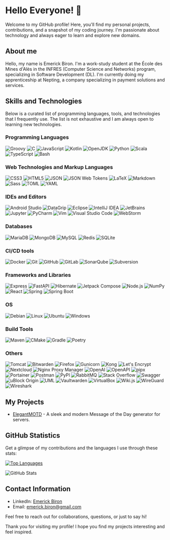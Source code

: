 # Hello Everyone! 👋

Welcome to my GitHub profile! Here, you'll find my personal projects, contributions, and a snapshot of my coding journey. I'm passionate about technology and always eager to learn and explore new domains.

## About me

Hello, my name is Emerick Biron. I'm a work-study student at the École des Mines d'Alès in the INFRES (Computer Science and Networks) program, specializing in Software Development (DL). I'm currently doing my apprenticeship at Nepting, a company specializing in payment solutions and services.

## Skills and Technologies

Below is a curated list of programming languages, tools, and technologies that I frequently use. The list is not exhaustive and I am always open to learning new technologies.

### Programming Languages

![Groovy](https://img.shields.io/badge/Groovy-FFF?logo=apachegroovy&color=4298B8&logoColor=FFF)
![C](https://img.shields.io/badge/C-FFF?logo=c&color=A8B9CC&logoColor=FFF)
![JavaScript](https://img.shields.io/badge/JavaScript-FFF?logo=javascript&color=F7DF1E&logoColor=FFF)
![Kotlin](https://img.shields.io/badge/Kotlin-FFF?logo=kotlin&color=7F52FF&logoColor=FFF)
![OpenJDK](https://img.shields.io/badge/OpenJDK-FFF?logo=openjdk&color=437291&logoColor=FFF)
![Python](https://img.shields.io/badge/Python-FFF?logo=python&color=3776AB&logoColor=FFF)
![Scala](https://img.shields.io/badge/Scala-FFF?logo=scala&color=DC322F&logoColor=FFF)
![TypeScript](https://img.shields.io/badge/TypeScript-FFF?logo=typescript&color=3178C6&logoColor=FFF)
![Bash](https://img.shields.io/badge/Bash-FFF?logo=gnubash&color=4EAA25&logoColor=FFF)

### Web Technologies and Markup Languages

![CSS3](https://img.shields.io/badge/CSS3-FFF?logo=css3&color=1572B6&logoColor=FFF)
![HTML5](https://img.shields.io/badge/HTML5-FFF?logo=html5&color=E34F26&logoColor=FFF)
![JSON](https://img.shields.io/badge/JSON-FFF?logo=json&color=000000&logoColor=FFF)
![JSON Web Tokens](https://img.shields.io/badge/JSON_Web_Tokens-FFF?logo=jsonwebtokens&color=000000&logoColor=FFF)
![LaTeX](https://img.shields.io/badge/LaTeX-FFF?logo=latex&color=008080&logoColor=FFF)
![Markdown](https://img.shields.io/badge/Markdown-FFF?logo=markdown&color=000000&logoColor=FFF)
![Sass](https://img.shields.io/badge/Sass-FFF?logo=sass&color=CC6699&logoColor=FFF)
![TOML](https://img.shields.io/badge/TOML-FFF?logo=toml&color=9C4121&logoColor=FFF)
![YAML](https://img.shields.io/badge/YAML-FFF?logo=yaml&color=CB171E&logoColor=FFF)

### IDEs and Editors

![Android Studio](https://img.shields.io/badge/Android_Studio-FFF?logo=androidstudio&color=3DDC84&logoColor=FFF)
![DataGrip](https://img.shields.io/badge/DataGrip-FFF?logo=datagrip&color=38bd9e&logoColor=FFF)
![Eclipse](https://img.shields.io/badge/Eclipse-FFF?logo=eclipseide&color=2C2255&logoColor=FFF)
![IntelliJ IDEA](https://img.shields.io/badge/IntelliJ_IDEA-FFF?logo=intellijidea&color=fe2f47&logoColor=FFF)
![JetBrains](https://img.shields.io/badge/JetBrains-FFF?logo=jetbrains&color=ff2f7b&logoColor=FFF)
![Jupyter](https://img.shields.io/badge/Jupyter-FFF?logo=jupyter&color=F37626&logoColor=FFF)
![PyCharm](https://img.shields.io/badge/PyCharm-FFF?logo=pycharm&color=b4ec66&logoColor=FFF)
![Vim](https://img.shields.io/badge/Vim-FFF?logo=vim&color=019733&logoColor=FFF)
![Visual Studio Code](https://img.shields.io/badge/Visual_Studio_Code-FFF?logo=visualstudiocode&color=007ACC&logoColor=FFF)
![WebStorm](https://img.shields.io/badge/WebStorm-FFF?logo=webstorm&color=18d6f0&logoColor=FFF)

### Databases

![MariaDB](https://img.shields.io/badge/MariaDB-FFF?logo=mariadb&color=003545&logoColor=FFF)
![MongoDB](https://img.shields.io/badge/MongoDB-FFF?logo=mongodb&color=47A248&logoColor=FFF)
![MySQL](https://img.shields.io/badge/MySQL-FFF?logo=mysql&color=4479A1&logoColor=FFF)
![Redis](https://img.shields.io/badge/Redis-FFF?logo=redis&color=DC382D&logoColor=FFF)
![SQLite](https://img.shields.io/badge/SQLite-FFF?logo=sqlite&color=003B57&logoColor=FFF)

### CI/CD tools

![Docker](https://img.shields.io/badge/Docker-FFF?logo=docker&color=2496ED&logoColor=FFF)
![Git](https://img.shields.io/badge/Git-FFF?logo=git&color=F05032&logoColor=FFF)
![GitHub](https://img.shields.io/badge/GitHub-FFF?logo=github&color=181717&logoColor=FFF)
![GitLab](https://img.shields.io/badge/GitLab-FFF?logo=gitlab&color=FC6D26&logoColor=FFF)
![SonarQube](https://img.shields.io/badge/SonarQube-FFF?logo=sonarqube&color=4E9BCD&logoColor=FFF)
![Subversion](https://img.shields.io/badge/Subversion-FFF?logo=subversion&color=809CC9&logoColor=FFF)

### Frameworks and Libraries

![Express](https://img.shields.io/badge/Express-FFF?logo=express&color=000000&logoColor=FFF)
![FastAPI](https://img.shields.io/badge/FastAPI-FFF?logo=fastapi&color=009688&logoColor=FFF)
![Hibernate](https://img.shields.io/badge/Hibernate-FFF?logo=hibernate&color=59666C&logoColor=FFF)
![Jetpack Compose](https://img.shields.io/badge/Jetpack_Compose-FFF?logo=jetpackcompose&color=4285F4&logoColor=FFF)
![Node.js](https://img.shields.io/badge/Node.js-FFF?logo=nodedotjs&color=339933&logoColor=FFF)
![NumPy](https://img.shields.io/badge/NumPy-FFF?logo=numpy&color=013243&logoColor=FFF)
![React](https://img.shields.io/badge/React-FFF?logo=react&color=61DAFB&logoColor=FFF)
![Spring](https://img.shields.io/badge/Spring-FFF?logo=spring&color=6DB33F&logoColor=FFF)
![Spring Boot](https://img.shields.io/badge/Spring_Boot-FFF?logo=springboot&color=6DB33F&logoColor=FFF)

### OS

![Debian](https://img.shields.io/badge/Debian-FFF?logo=debian&color=A81D33&logoColor=FFF)
![Linux](https://img.shields.io/badge/Linux-FFF?logo=linux&color=FCC624&logoColor=FFF)
![Ubuntu](https://img.shields.io/badge/Ubuntu-FFF?logo=ubuntu&color=E95420&logoColor=FFF)
![Windows](https://img.shields.io/badge/Windows-FFF?logo=windows&color=0078D4&logoColor=FFF)

### Build Tools

![Maven](https://img.shields.io/badge/Maven-FFF?logo=apachemaven&color=C71A36&logoColor=FFF)
![CMake](https://img.shields.io/badge/CMake-FFF?logo=cmake&color=064F8C&logoColor=FFF)
![Gradle](https://img.shields.io/badge/Gradle-FFF?logo=gradle&color=02303A&logoColor=FFF)
![Poetry](https://img.shields.io/badge/Poetry-FFF?logo=poetry&color=60A5FA&logoColor=FFF)

### Others

![Tomcat](https://img.shields.io/badge/Tomcat-FFF?logo=apachetomcat&color=d2a613&logoColor=FFF)
![Bitwarden](https://img.shields.io/badge/Bitwarden-FFF?logo=bitwarden&color=175DDC&logoColor=FFF)
![Firefox](https://img.shields.io/badge/Firefox-FFF?logo=firefoxbrowser&color=FF7139&logoColor=FFF)
![Gunicorn](https://img.shields.io/badge/Gunicorn-FFF?logo=gunicorn&color=499848&logoColor=FFF)
![Kong](https://img.shields.io/badge/Kong-FFF?logo=kong&color=003459&logoColor=FFF)
![Let's Encrypt](https://img.shields.io/badge/Let's_Encrypt-FFF?logo=letsencrypt&color=003A70&logoColor=FFF)
![Nextcloud](https://img.shields.io/badge/Nextcloud-FFF?logo=nextcloud&color=0082C9&logoColor=FFF)
![Nginx Proxy Manager](https://img.shields.io/badge/Nginx_Proxy_Manager-FFF?logo=nginxproxymanager&color=F15833&logoColor=FFF)
![OpenAI](https://img.shields.io/badge/OpenAI-FFF?logo=openai&color=412991&logoColor=FFF)
![OpenAPI](https://img.shields.io/badge/OpenAPI-FFF?logo=openapiinitiative&color=6BA539&logoColor=FFF)
![pipx](https://img.shields.io/badge/pipx-FFF?logo=pipx&color=2CFFAA&logoColor=FFF)
![Portainer](https://img.shields.io/badge/Portainer-FFF?logo=portainer&color=13BEF9&logoColor=FFF)
![Postman](https://img.shields.io/badge/Postman-FFF?logo=postman&color=FF6C37&logoColor=FFF)
![PyPI](https://img.shields.io/badge/PyPI-FFF?logo=pypi&color=3775A9&logoColor=FFF)
![RabbitMQ](https://img.shields.io/badge/RabbitMQ-FFF?logo=rabbitmq&color=FF6600&logoColor=FFF)
![Stack Overflow](https://img.shields.io/badge/Stack_Overflow-FFF?logo=stackoverflow&color=F58025&logoColor=FFF)
![Swagger](https://img.shields.io/badge/Swagger-FFF?logo=swagger&color=85EA2D&logoColor=FFF)
![uBlock Origin](https://img.shields.io/badge/uBlock_Origin-FFF?logo=ublockorigin&color=800000&logoColor=FFF)
![UML](https://img.shields.io/badge/UML-FFF?logo=uml&color=FABD14&logoColor=FFF)
![Vaultwarden](https://img.shields.io/badge/Vaultwarden-FFF?logo=vaultwarden&color=000000&logoColor=FFF)
![VirtualBox](https://img.shields.io/badge/VirtualBox-FFF?logo=virtualbox&color=183A61&logoColor=FFF)
![Wiki.js](https://img.shields.io/badge/Wiki.js-FFF?logo=wikidotjs&color=1976D2&logoColor=FFF)
![WireGuard](https://img.shields.io/badge/WireGuard-FFF?logo=wireguard&color=88171A&logoColor=FFF)
![Wireshark](https://img.shields.io/badge/Wireshark-FFF?logo=wireshark&color=1679A7&logoColor=FFF)

## My Projects

- [ElegantMOTD](https://github.com/emerick-biron/elegantmotd) - A sleek and modern Message of the Day generator for servers.

## GitHub Statistics

Get a glimpse of my contributions and the languages I use through these stats:

[![Top Languages](https://github-readme-stats.vercel.app/api/top-langs/?username=emerick-biron&layout=compact&theme=radical)](https://github.com/anuraghazra/github-readme-stats)

![GitHub Stats](https://github-readme-stats.vercel.app/api?username=emerick-biron&show_icons=true&theme=radical)

## Contact Information

- LinkedIn: [Emerick Biron](https://www.linkedin.com/in/emerick-biron-90630b1b7/)
- Email: [emerick.biron@gmail.com](mailto:emerick.biron@gmail.com)

Feel free to reach out for collaborations, questions, or just to say hi!

Thank you for visiting my profile! I hope you find my projects interesting and feel inspired.
